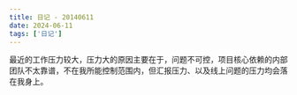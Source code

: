 ```yaml
---
title: 日记 - 20140611
date: 2024-06-11
tags: ['日记']
---
```


最近的工作压力较大，压力大的原因主要在于，问题不可控，项目核心依赖的内部团队不太靠谱，不在我所能控制范围内，但汇报压力、以及线上问题的压力均会落在我身上。
